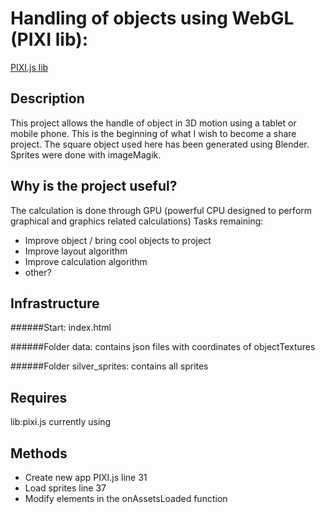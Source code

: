 # Handling of objects using WebGL (PIXI lib):
[PIXI.js lib](https://github.com/pixijs/pixi.js/releases/tag/v4.5.1)

## Description
This project allows the handle of object in 3D motion using a tablet or mobile phone. This is the beginning of what I wish to become a share project. The square object used here has been generated using Blender. Sprites were done with imageMagik.

## Why is the project useful?
The calculation is done through GPU (powerful CPU designed to perform graphical and graphics related calculations)
Tasks remaining:
 - Improve object / bring cool objects to project
 - Improve layout algorithm
 - Improve calculation algorithm
 - other?

## Infrastructure
######Start:
index.html

######Folder data:
contains json files with coordinates of objectTextures

######Folder silver_sprites:
contains all sprites

## Requires
lib:pixi.js
currently using <script src="https://cdnjs.cloudflare.com/ajax/libs/pixi.js/4.5.1/pixi.min.js"></script>

## Methods
- Create new app PIXI.js line 31
- Load sprites  line 37
- Modify elements in the onAssetsLoaded function
